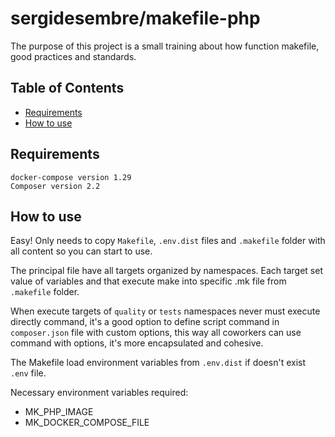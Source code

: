 # sergidesembre/makefile-php

The purpose of this project is a small training about how function makefile, good practices and standards.

## Table of Contents

- [Requirements](#requirements)
- [How to use](#how-to-use)

## Requirements
```text
docker-compose version 1.29
Composer version 2.2
```

## How to use
Easy! Only needs to copy ```Makefile```, ```.env.dist``` files and ```.makefile``` folder with all content so you can start to use.

The principal file have all targets organized by namespaces. Each target set value of variables and that execute make into specific .mk file from ```.makefile``` folder.

When execute targets of ```quality``` or ```tests``` namespaces never must execute directly command, it's a good option to define script command in ```composer.json``` file with custom options, this way all coworkers can use command with options, it's more encapsulated and cohesive.

The Makefile load environment variables from ```.env.dist``` if doesn't exist ```.env``` file.

Necessary environment variables required:
- MK_PHP_IMAGE
- MK_DOCKER_COMPOSE_FILE